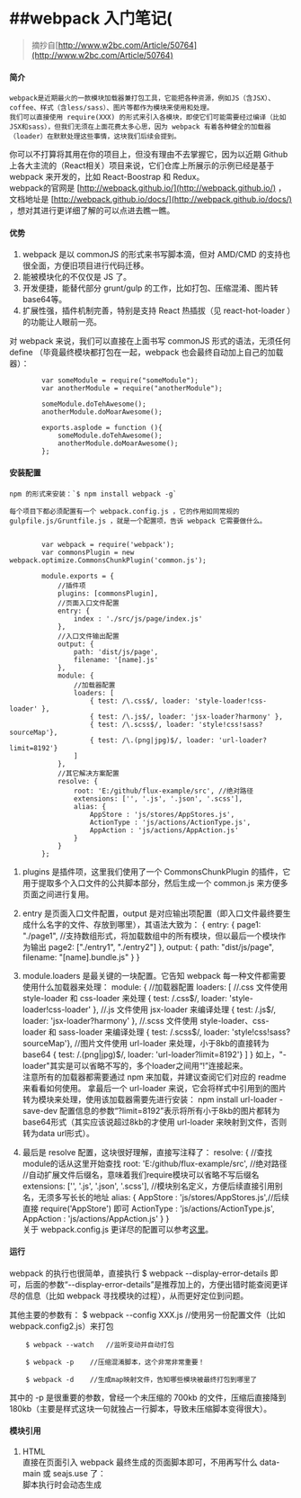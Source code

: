##webpack 入门笔记(
=========================

> 摘抄自[http://www.w2bc.com/Article/50764](http://www.w2bc.com/Article/50764)

#### 简介

    webpack是近期最火的一款模块加载器兼打包工具，它能把各种资源，例如JS（含JSX）、coffee、样式（含less/sass）、图片等都作为模块来使用和处理。  
    我们可以直接使用 require(XXX) 的形式来引入各模块，即使它们可能需要经过编译（比如JSX和sass），但我们无须在上面花费太多心思，因为 webpack 有着各种健全的加载器（loader）在默默处理这些事情，这块我们后续会提到。
你可以不打算将其用在你的项目上，但没有理由不去掌握它，因为以近期 Github 上各大主流的（React相关）项目来说，它们仓库上所展示的示例已经是基于 webpack 来开发的，比如 React-Boostrap 和 Redux。  
    webpack的官网是 [http://webpack.github.io/](http://webpack.github.io/) ，文档地址是 [http://webpack.github.io/docs/](http://webpack.github.io/docs/) ，想对其进行更详细了解的可以点进去瞧一瞧。  

#### 优势

1. webpack 是以 commonJS 的形式来书写脚本滴，但对 AMD/CMD 的支持也很全面，方便旧项目进行代码迁移。
2. 能被模块化的不仅仅是 JS 了。
3. 开发便捷，能替代部分 grunt/gulp 的工作，比如打包、压缩混淆、图片转base64等。
4. 扩展性强，插件机制完善，特别是支持 React 热插拔（见 react-hot-loader ）的功能让人眼前一亮。

对 webpack 来说，我们可以直接在上面书写 commonJS 形式的语法，无须任何 define （毕竟最终模块都打包在一起，webpack 也会最终自动加上自己的加载器）：

            var someModule = require("someModule");
            var anotherModule = require("anotherModule");    
        
            someModule.doTehAwesome();
            anotherModule.doMoarAwesome();
        
            exports.asplode = function (){
                someModule.doTehAwesome();
                anotherModule.doMoarAwesome();
            };
        

#### 安装配置

    npm 的形式来安装：`$ npm install webpack -g`  
    
    每个项目下都必须配置有一个 webpack.config.js ，它的作用如同常规的 gulpfile.js/Gruntfile.js ，就是一个配置项，告诉 webpack 它需要做什么。


            var webpack = require('webpack');
            var commonsPlugin = new webpack.optimize.CommonsChunkPlugin('common.js');
            
            module.exports = {
                //插件项
                plugins: [commonsPlugin],
                //页面入口文件配置
                entry: {
                    index : './src/js/page/index.js'
                },
                //入口文件输出配置
                output: {
                    path: 'dist/js/page',
                    filename: '[name].js'
                },
                module: {
                    //加载器配置
                    loaders: [
                        { test: /\.css$/, loader: 'style-loader!css-loader' },
                        { test: /\.js$/, loader: 'jsx-loader?harmony' },
                        { test: /\.scss$/, loader: 'style!css!sass?sourceMap'},
                        { test: /\.(png|jpg)$/, loader: 'url-loader?limit=8192'}
                    ]
                },
                //其它解决方案配置
                resolve: {
                    root: 'E:/github/flux-example/src', //绝对路径
                    extensions: ['', '.js', '.json', '.scss'],
                    alias: {
                        AppStore : 'js/stores/AppStores.js',
                        ActionType : 'js/actions/ActionType.js',
                        AppAction : 'js/actions/AppAction.js'
                    }
                }
            };
1. plugins 是插件项，这里我们使用了一个 CommonsChunkPlugin 的插件，它用于提取多个入口文件的公共脚本部分，然后生成一个 common.js 来方便多页面之间进行复用。
2. entry 是页面入口文件配置，output 是对应输出项配置（即入口文件最终要生成什么名字的文件、存放到哪里），其语法大致为：
            {
                entry: {
                    page1: "./page1",
                    //支持数组形式，将加载数组中的所有模块，但以最后一个模块作为输出
                    page2: ["./entry1", "./entry2"]
                },
                output: {
                    path: "dist/js/page",
                    filename: "[name].bundle.js"
                }
            }
 3. module.loaders 是最关键的一块配置。它告知 webpack 每一种文件都需要使用什么加载器来处理：
            module: {
                    //加载器配置
                    loaders: [
                        //.css 文件使用 style-loader 和 css-loader 来处理
                        { test: /\.css$/, loader: 'style-loader!css-loader' },
                        //.js 文件使用 jsx-loader 来编译处理
                        { test: /\.js$/, loader: 'jsx-loader?harmony' },
                        //.scss 文件使用 style-loader、css-loader 和 sass-loader 来编译处理
                        { test: /\.scss$/, loader: 'style!css!sass?sourceMap'},
                        //图片文件使用 url-loader 来处理，小于8kb的直接转为base64
                        { test: /\.(png|jpg)$/, loader: 'url-loader?limit=8192'}
                    ]
               }
    如上，"-loader"其实是可以省略不写的，多个loader之间用“!”连接起来。          
    注意所有的加载器都需要通过 npm 来加载，并建议查阅它们对应的 readme 来看看如何使用。
    拿最后一个 url-loader 来说，它会将样式中引用到的图片转为模块来处理，使用该加载器需要先进行安装：
    npm install url-loader -save-dev
    配置信息的参数“?limit=8192”表示将所有小于8kb的图片都转为base64形式（其实应该说超过8kb的才使用 url-loader 来映射到文件，否则转为data url形式）。

4. 最后是 resolve 配置，这块很好理解，直接写注释了：
            resolve: {
                    //查找module的话从这里开始查找
                    root: 'E:/github/flux-example/src', //绝对路径
                    //自动扩展文件后缀名，意味着我们require模块可以省略不写后缀名
                    extensions: ['', '.js', '.json', '.scss'],
                    //模块别名定义，方便后续直接引用别名，无须多写长长的地址
                    alias: {
                        AppStore : 'js/stores/AppStores.js',//后续直接 require('AppStore') 即可
                        ActionType : 'js/actions/ActionType.js',
                        AppAction : 'js/actions/AppAction.js'
                    }
                }                   
  关于 webpack.config.js 更详尽的配置可以参考[这里](http://webpack.github.io/docs/configuration.html)。
  
#### 运行

webpack 的执行也很简单，直接执行
        $ webpack --display-error-details
即可，后面的参数“--display-error-details”是推荐加上的，方便出错时能查阅更详尽的信息（比如 webpack 寻找模块的过程），从而更好定位到问题。

其他主要的参数有：
        $ webpack --config XXX.js   //使用另一份配置文件（比如webpack.config2.js）来打包
        
        $ webpack --watch   //监听变动并自动打包
        
        $ webpack -p    //压缩混淆脚本，这个非常非常重要！
        
        $ webpack -d    //生成map映射文件，告知哪些模块被最终打包到哪里了
        
其中的 -p 是很重要的参数，曾经一个未压缩的 700kb 的文件，压缩后直接降到 180kb（主要是样式这块一句就独占一行脚本，导致未压缩脚本变得很大）。
   
#### 模块引用

1. HTML  
    直接在页面引入 webpack 最终生成的页面脚本即可，不用再写什么 data-main 或 seajs.use 了：    
        <!DOCTYPE html>
        <html>
        <head lang="en">
        <meta charset="UTF-8">
        <title>demo</title>
        </head>
        <body>
        <script src="dist/js/page/common.js"></script>
        <script src="dist/js/page/index.js"></script>
        </body>
        </html>
   脚本执行时会动态生成<style>并标签打到head里。
  
  2. js
  各脚本模块可以直接使用 commonJS 来书写，并可以直接引入未经编译的模块，比如 JSX、sass、coffee等（只要你在 webpack.config.js 里配置好了对应的加载器）。
我们再看看编译前的页面入口文件（index.js）：

        require('../../css/reset.scss'); //加载初始化样式
        require('../../css/allComponent.scss'); //加载组件样式
        var React = require('react');
        var AppWrap = require('../component/AppWrap'); //加载组件
        var createRedux = require('redux').createRedux;
        var Provider = require('redux/react').Provider;
        var stores = require('AppStore');
        
        var redux = createRedux(stores);
        
        var App = React.createClass({
            render: function() {
                return (
                    <Provider redux={redux}>
                        {function() { return <AppWrap />; }}
                    </Provider>
                );
            }
        });
        
        React.render(
            <App />, document.body
        );
    

#### 其他

1. shimming

   在 AMD/CMD 中，我们需要对不符合规范的模块（比如一些直接返回全局变量的插件）进行 shim 处理，这时候我们需要使用 exports-loader 来帮忙：
   
   > { test: require.resolve("./src/js/tool/swipe.js"),  loader: "exports?swipe"}
   
   之后在脚本中需要引用该模块的时候，这么简单地来使用就可以了：
   
   > require('./tool/swipe.js');
   > swipe(); 
   
2. 自定义公共模块提取  

    在文章开始我们使用了 CommonsChunkPlugin 插件来提取多个页面之间的公共模块，并将该模块打包为 common.js 。
    但有时候我们希望能更加个性化一些，我们可以这样配置：      
            var CommonsChunkPlugin = require("webpack/lib/optimize/CommonsChunkPlugin");
            module.exports = {
                entry: {
                    p1: "./page1",
                    p2: "./page2",
                    p3: "./page3",
                    ap1: "./admin/page1",
                    ap2: "./admin/page2"
                },
                output: {
                    filename: "[name].js"
                },
                plugins: [
                    new CommonsChunkPlugin("admin-commons.js", ["ap1", "ap2"]),
                    new CommonsChunkPlugin("commons.js", ["p1", "p2", "admin-commons.js"])
                ]
            };
            // <script>s required:
            // page1.html: commons.js, p1.js
            // page2.html: commons.js, p2.js
            // page3.html: p3.js
            // admin-page1.html: commons.js, admin-commons.js, ap1.js
            // admin-page2.html: commons.js, admin-commons.js, ap2.js

3. 独立打包样式文件 
  
    有时候可能希望项目的样式能不要被打包到脚本中，而是独立出来作为.css，然后在页面中以<link>标签引入。这时候我们需要 [extract-text-webpack-plugin](https://github.com/webpack/extract-text-webpack-plugin) 来帮忙：
            var webpack = require('webpack');
            var commonsPlugin = new webpack.optimize.CommonsChunkPlugin('common.js');
            var ExtractTextPlugin = require("extract-text-webpack-plugin");
        
            module.exports = {
                plugins: [commonsPlugin, new ExtractTextPlugin("[name].css")],
                entry: {
                //...省略其它配置
                
4. 使用CDN/远程文件

      有时候我们希望某些模块走CDN并以<script>的形式挂载到页面上来加载，但又希望能在 webpack 的模块中使用上。这时候我们可以在配置文件里使用 externals 属性来帮忙：          
            {
                externals: {
                    // require("jquery") 是引用自外部模块的
                    // 对应全局变量 jQuery
                    "jquery": "jQuery"
                }
            }
            
      需要留意的是，得确保 CDN 文件必须在 webpack 打包文件引入之前先引入。
      我们倒也可以使用 script.js 在脚本中来加载我们的模块：
            var $script = require("scriptjs");
                $script("//ajax.googleapis.com/ajax/libs/jquery/2.0.0/jquery.min.js", function() {
                $('body').html('It works!')
                });
                
5. 与 grunt/gulp 配合
          
                gulp.task("webpack", function(callback) {
                    // run webpack
                    webpack({
                        // configuration
                    }, function(err, stats) {
                        if(err) throw new gutil.PluginError("webpack", err);
                        gutil.log("[webpack]", stats.toString({
                            // output options
                        }));
                        callback();
                    });
                });     
当然我们只需要把配置写到 webpack({ ... }) 中去即可，无须再写 webpack.config.js 了。
更多参照信息请参阅：[gulp配置](http://webpack.github.io/docs/usage-with-gulp.html) / [grunt配置](http://webpack.github.io/docs/usage-with-grunt.html) 。 
            
 6. React 相关
    1. 推荐使用 npm install react 的形式来安装并引用 React 模块，而不是直接使用编译后的 react.js，这样最终编译出来的 React 部分的脚本会减少 10-20 kb左右的大小。
    2. react-hot-loader 是一款非常好用的 React 热插拔的加载插件，通过它可以实现修改-运行同步的效果，配合 webpack-dev-server 使用更佳！